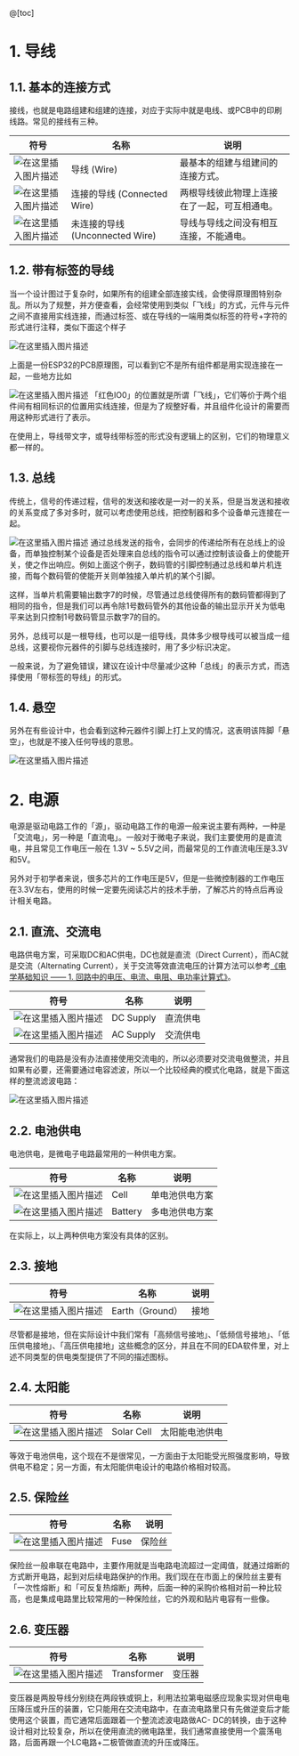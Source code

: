 @[toc]

# 1. 导线


## 1.1. 基本的连接方式

接线，也就是电路组建和组建的连接，对应于实际中就是电线、或PCB中的印刷线路。常见的接线有三种。

符号 |  名称 |  说明
------|---------|---------
![在这里插入图片描述](https://img-blog.csdnimg.cn/2df33cc7b75f46a3aba8924f3d419c04.gif#pic_center) | 导线 (Wire) | 最基本的组建与组建间的连接方式。
![在这里插入图片描述](https://img-blog.csdnimg.cn/b9c5bc5bdf914e418cecd0f7f5b4d0bd.gif#pic_center) | 连接的导线 (Connected Wire) | 两根导线彼此物理上连接在了一起，可互相通电。
![在这里插入图片描述](https://img-blog.csdnimg.cn/8a03e0a6fe1f4cff984ee55d0af8c47e.gif#pic_center) | 未连接的导线 (Unconnected Wire) | 导线与导线之间没有相互连接，不能通电。

## 1.2. 带有标签的导线

当一个设计图过于复杂时，如果所有的组建全部连接实线，会使得原理图特别杂乱。所以为了规整，并方便查看，会经常使用到类似「飞线」的方式，元件与元件之间不直接用实线连接，而通过标签、或在导线的一端用类似标签的符号+字符的形式进行注释，类似下面这个样子

![在这里插入图片描述](https://img-blog.csdnimg.cn/c7b755582a5a4521a803c5a1e846e492.png?x-oss-process=image/watermark,type_d3F5LXplbmhlaQ,shadow_50,text_Q1NETiBAQWtpIFVud3ppaQ==,size_20,color_FFFFFF,t_70,g_se,x_16#pic_center)

上面是一份ESP32的PCB原理图，可以看到它不是所有组件都是用实现连接在一起，一些地方比如

![在这里插入图片描述](https://img-blog.csdnimg.cn/32d8a64bce594ac4880f8b5c04fd2409.png?x-oss-process=image/watermark,type_d3F5LXplbmhlaQ,shadow_50,text_Q1NETiBAQWtpIFVud3ppaQ==,size_12,color_FFFFFF,t_70,g_se,x_16#pic_center)
「红色IO0」的位置就是所谓「飞线」，它们等价于两个组件间有相同标识的位置用实线连接，但是为了规整好看，并且组件化设计的需要而用这种形式进行了表示。

在使用上，导线带文字，或导线带标签的形式没有逻辑上的区别，它们的物理意义都一样的。

## 1.3. 总线
传统上，信号的传递过程，信号的发送和接收是一对一的关系，但是当发送和接收的关系变成了多对多时，就可以考虑使用总线，把控制器和多个设备单元连接在一起。

![在这里插入图片描述](https://img-blog.csdnimg.cn/f7134245614f4097b4490a8c6c38e17d.png?x-oss-process=image/watermark,type_d3F5LXplbmhlaQ,shadow_50,text_Q1NETiBAQWtpIFVud3ppaQ==,size_20,color_FFFFFF,t_70,g_se,x_16#pic_center)
通过总线发送的指令，会同步的传递给所有在总线上的设备，而单独控制某个设备是否处理来自总线的指令可以通过控制该设备上的使能开关，使之作出响应。例如上面这个例子，数码管的引脚控制通过总线和单片机连接，而每个数码管的使能开关则单独接入单片机的某个引脚。

这样，当单片机需要输出数字7的时候，尽管通过总线使得所有的数码管都得到了相同的指令，但是我们可以再令除1号数码管外的其他设备的输出显示开关为低电平来达到只控制1号数码管显示数字7的目的。

另外，总线可以是一根导线，也可以是一组导线，具体多少根导线可以被当成一组总线，这要视你元器件的引脚与总线连接时，用了多少标识决定。

一般来说，为了避免错误，建议在设计中尽量减少这种「总线」的表示方式，而选择使用「带标签的导线」的形式。

## 1.4. 悬空
另外在有些设计中，也会看到这种元器件引脚上打上叉的情况，这表明该阵脚「悬空」，也就是不接入任何导线的意思。

![在这里插入图片描述](https://img-blog.csdnimg.cn/5a03c4ae53de4e118ae0a257a3ad9b50.png?x-oss-process=image/watermark,type_d3F5LXplbmhlaQ,shadow_50,text_Q1NETiBAQWtpIFVud3ppaQ==,size_16,color_FFFFFF,t_70,g_se,x_16#pic_center)

# 2. 电源

电源是驱动电路工作的「源」，驱动电路工作的电源一般来说主要有两种，一种是「交流电」，另一种是「直流电」。一般对于微电子来说，我们主要使用的是直流电，并且常见工作电压一般在 1.3V ~ 5.5V之间，而最常见的工作直流电压是3.3V和5V。

另外对于初学者来说，很多芯片的工作电压是5V，但是一些微控制器的工作电压在3.3V左右，使用的时候一定要先阅读芯片的技术手册，了解芯片的特点后再设计相关电路。

## 2.1. 直流、交流电

电路供电方案，可采取DC和AC供电，DC也就是直流（Direct Current），而AC就是交流（Alternating Current），关于交流等效直流电压的计算方法可以参考[《电学基础知识 —— 1. 回路中的电压、电流、电阻、电功率计算式》](https://seagochen.blog.csdn.net/article/details/121574606)。

符号 |  名称 |  说明
------|---------|---------
![在这里插入图片描述](https://img-blog.csdnimg.cn/32500c0cf4544addbb03beb990657aa1.gif#pic_center) | DC Supply | 直流供电
![在这里插入图片描述](https://img-blog.csdnimg.cn/1464264613ef4b95ac12a850ecebdb85.gif#pic_center) | AC Supply | 交流供电

通常我们的电路是没有办法直接使用交流电的，所以必须要对交流电做整流，并且如果有必要，还需要通过电容滤波，所以一个比较经典的模式化电路，就是下面这样的整流滤波电路：

![在这里插入图片描述](https://img-blog.csdnimg.cn/589ed1fc4e2a406190499490319630ac.png#pic_center)

## 2.2. 电池供电

电池供电，是微电子电路最常用的一种供电方案。

符号 |  名称 |  说明
------|---------|---------
![在这里插入图片描述](https://img-blog.csdnimg.cn/6345507d265b42ed9d7bef565577f9c6.gif#pic_center) | Cell | 单电池供电方案
![在这里插入图片描述](https://img-blog.csdnimg.cn/5dbff720755b405db1c68df8ae41fb91.gif#pic_center) | Battery | 多电池供电方案

在实际上，以上两种供电方案没有具体的区别。

## 2.3. 接地

符号       |  名称                |  说明
------------|---------------------|---------------------------------------
![在这里插入图片描述](https://img-blog.csdnimg.cn/d4303243fbfd4a0ebf8e85d8254b7b3e.gif#pic_center) | Earth（Ground）| 接地

尽管都是接地，但在实际设计中我们常有「高频信号接地」、「低频信号接地」、「低压供电接地」、「高压供电接地」这些概念的区分，并且在不同的EDA软件里，对上述不同类型的供电类型提供了不同的描述图标。

## 2.4. 太阳能
符号       |  名称                |  说明
------------|---------------------|---------------------------------------
![在这里插入图片描述](https://img-blog.csdnimg.cn/0f640c2748164db9bbd398d518d5a952.gif#pic_center) | Solar Cell | 太阳能电池供电

等效于电池供电，这个现在不是很常见，一方面由于太阳能受光照强度影响，导致供电不稳定；另一方面，有太阳能供电设计的电路价格相对较高。

## 2.5. 保险丝
符号       |  名称                |  说明
------------|---------------------|---------------------------------------
![在这里插入图片描述](https://img-blog.csdnimg.cn/4ea4d675347c4161811412608c1cfd9b.gif#pic_center) | Fuse | 保险丝

保险丝一般串联在电路中，主要作用就是当电路电流超过一定阈值，就通过熔断的方式断开电路，起到对后续电路保护的作用。我们现在在市面上的保险丝主要有「一次性熔断」和「可反复热熔断」两种，后面一种的采购价格相对前一种比较高，也是集成电路里比较常用的一种保险丝，它的外观和贴片电容有一些像。

## 2.6. 变压器
符号       |  名称                |  说明
------------|---------------------|---------------------------------------
![在这里插入图片描述](https://img-blog.csdnimg.cn/2b52a537fd1d429c82eaed11c5110360.gif#pic_center) | Transformer | 变压器

变压器是两股导线分别绕在两段铁或铜上，利用法拉第电磁感应现象实现对供电电压降压或升压的装置，它只能用在交流电路中，在直流电路里只有先做逆变后才能使用这个装置，而它通常后面跟着一个整流滤波电路做AC- DC的转换，由于这种设计相对比较复杂，所以在使用直流的微电路里，我们通常直接使用一个震荡电路，后面再跟一个LC电路+二极管做直流的升压或降压。